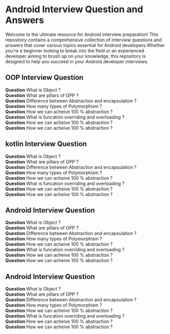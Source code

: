 # Android Interview Question and Answers
Welcome to the ultimate resource for Android interview preparation! This repository contains a comprehensive collection of interview questions and answers that cover various topics essential for Android developers.Whether you're a beginner looking to break into the field or an experienced developer aiming to brush up on your knowledge, this repository is designed to help you succeed in your Android developer interviews.

## OOP Interview Question
__Question__   What is Object ? <br>
__Question__   What are pillars of OPP ? <br>
__Question__   Difference between Abstraction and encapsulation ? <br>
__Question__   How many types of Polymorphism ?  <br>
__Question__   How we can acheive 100 % abstraction ? <br>
__Question__   What is funcation overriding and overloading ? <br>
__Question__   How we can acheive 100 % abstraction ? <br>
__Question__   How we can acheive 100 % abstraction ? <br>


## kotlin Interview Question
__Question__   What is Object ? <br>
__Question__   What are pillars of OPP ? <br>
__Question__   Difference between Abstraction and encapsulation ? <br>
__Question__   How many types of Polymorphism ?  <br>
__Question__   How we can acheive 100 % abstraction ? <br>
__Question__   What is funcation overriding and overloading ? <br>
__Question__   How we can acheive 100 % abstraction ? <br>
__Question__   How we can acheive 100 % abstraction ? <br>


## Android Interview Question
__Question__   What is Object ? <br>
__Question__   What are pillars of OPP ? <br>
__Question__   Difference between Abstraction and encapsulation ? <br>
__Question__   How many types of Polymorphism ?  <br>
__Question__   How we can acheive 100 % abstraction ? <br>
__Question__   What is funcation overriding and overloading ? <br>
__Question__   How we can acheive 100 % abstraction ? <br>
__Question__   How we can acheive 100 % abstraction ? <br>


## Android Interview Question
__Question__   What is Object ? <br>
__Question__   What are pillars of OPP ? <br>
__Question__   Difference between Abstraction and encapsulation ? <br>
__Question__   How many types of Polymorphism ?  <br>
__Question__   How we can acheive 100 % abstraction ? <br>
__Question__   What is funcation overriding and overloading ? <br>
__Question__   How we can acheive 100 % abstraction ? <br>
__Question__   How we can acheive 100 % abstraction ? <br>
